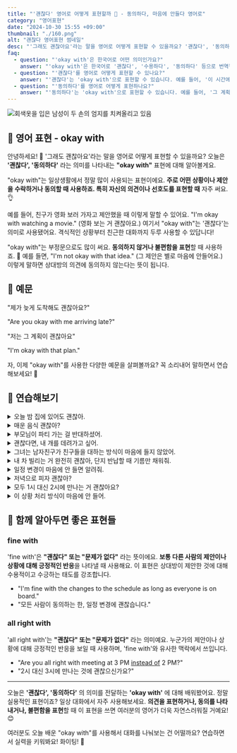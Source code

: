 ```yaml
---
title: "'괜찮다' 영어로 어떻게 표현할까 🙂 - 동의하다, 마음에 안들다 영어로"
category: "영어표현"
date: "2024-10-30 15:55 +09:00"
thumbnail: "./160.png"
alt: "괜찮다 영어표현 썸네일"
desc: "'그래도 괜찮아요'라는 말을 영어로 어떻게 표현할 수 있을까요? '괜찮다', '동의하다'라는 의미를 나타내는 'okay with' 표현에 대해 알아봅시다. 다양한 예문을 통해서 연습하고 본인의 표현으로 만들어 보세요."
faq:
  - question: "'okay with'은 한국어로 어떤 의미인가요?"
    answer: "'okay with'은 한국어로 '괜찮다', '수용하다', '동의하다' 등으로 번역될 수 있습니다. 이는 어떤 상황이나 제안에 대해 긍정적인 반응을 보일 때 사용됩니다."
  - question: "'괜찮다'를 영어로 어떻게 표현할 수 있나요?"
    answer: "'괜찮다'는 'okay with'으로 표현할 수 있습니다. 예를 들어, '이 시간에 만나는 것 괜찮아요?'는 'Are you okay with meeting at this time?'로 말할 수 있습니다."
  - question: "'동의하다'를 영어로 어떻게 표현하나요?"
    answer: "'동의하다'는 'okay with'으로 표현할 수 있습니다. 예를 들어, '그 계획에 동의해요'는 'I'm okay with that plan'으로 표현할 수 있습니다."
---
```


![회색옷을 입은 남성이 두 손의 엄지를 치켜올리고 있음](./160-1.jpg)

## 🌟 영어 표현 - okay with

안녕하세요! 👋 '그래도 괜찮아요'라는 말을 영어로 어떻게 표현할 수 있을까요? 오늘은 **'괜찮다', '동의하다'** 라는 의미를 나타내는 **"okay with"** 표현에 대해 알아볼게요.

"okay with"는 일상생활에서 정말 많이 사용되는 표현이에요. **주로 어떤 상황이나 제안을 수락하거나 동의할 때 사용하죠. 특히 자신의 의견이나 선호도를 표현할 때** 자주 써요. 👌

예를 들어, 친구가 영화 보러 가자고 제안했을 때 이렇게 말할 수 있어요. "I'm okay with watching a movie." (영화 보는 거 괜찮아요.) 여기서 "okay with"는 '괜찮다'는 의미로 사용됐어요. 격식적인 상황부터 친근한 대화까지 두루 사용할 수 있답니다!

"okay with"는 부정문으로도 많이 써요. **동의하지 않거나 불편함을 표현**할 때 사용하죠. 🤔 예를 들면, "I'm not okay with that idea." (그 제안은 별로 마음에 안들어요.) 이렇게 말하면 상대방의 의견에 동의하지 않는다는 뜻이 됩니다.

## 📖 예문

"제가 늦게 도착해도 괜찮아요?"

"Are you okay with me arriving late?"

"저는 그 계획이 괜찮아요"

"I'm okay with that plan."

자, 이제 "okay with"를 사용한 다양한 예문을 살펴볼까요? 꼭 소리내어 말하면서 연습해보세요! 🎯

## 💬 연습해보기

<details>
<summary>오늘 밤 집에 있어도 괜찮아.</summary>
<span>I'm okay with staying home tonight.</span>
</details>

<details>
<summary>매운 음식 괜찮아?</summary>
<span>Are you okay with spicy food?</span>
</details>

<details>
<summary>부모님이 파티 가는 걸 반대하셨어.</summary>
<span>My parents weren't okay with me going to the party.</span>
</details>

<details>
<summary>괜찮다면, 내 개를 데려가고 싶어.</summary>
<span>If you're okay with it, I'd like to bring my dog along.</span>
</details>

<details>
<summary>그녀는 남자친구가 친구들을 대하는 방식이 마음에 들지 않았어.</summary>
<span>She wasn't okay with how her boyfriend treated her friends.</span>
</details>

<details>
<summary>내 차 빌리는 거 완전히 괜찮아, 단지 반납할 때 기름만 채워줘.</summary>
<span>I'm totally okay with you borrowing my car, just fill up the tank before returning it.</span>
</details>

<details>
<summary>일정 변경이 마음에 안 들면 알려줘.</summary>
<span>Let me know if you're not okay with these changes to the schedule.</span>
</details>

<details>
<summary>저녁으로 피자 괜찮아?</summary>
<span>Are you guys okay with pizza for dinner?</span>
</details>

<details>
<summary>모두 1시 대신 2시에 만나는 거 괜찮아요?</summary>
<span>Is everyone okay with meeting at 2 <a href="/blog/in-english/169.instead-of/">instead of</a> 1?</span>
</details>

<details>
<summary>이 상황 처리 방식이 마음에 안 들어.</summary>
<span>I'm not okay with how this situation was handled.</span>
</details>

## 🤝 함께 알아두면 좋은 표현들

### fine with

'fine with'은 **"괜찮다" 또는 "문제가 없다"** 라는 뜻이에요. **보통 다른 사람의 제안이나 상황에 대해 긍정적인 반응**을 나타낼 때 사용해요. 이 표현은 상대방이 제안한 것에 대해 수용적이고 수긍하는 태도를 강조합니다.

- "I'm fine with the changes to the schedule as long as everyone is on board."
- "모든 사람이 동의하는 한, 일정 변경에 괜찮습니다."

### all right with

'all right with'는 **"괜찮다" 또는 "문제가 없다"** 라는 의미예요. 누군가의 제안이나 상황에 대해 긍정적인 반응을 보일 때 사용하며, 'fine with'와 유사한 맥락에서 쓰입니다.

- "Are you all right with meeting at 3 PM [instead of](/blog/in-english/169.instead-of/) 2 PM?"
- "2시 대신 3시에 만나는 것에 괜찮으신가요?"

---

오늘은 **'괜찮다', '동의하다'** 의 의미를 전달하는 **'okay with'** 에 대해 배워봤어요. 정말 실용적인 표현이죠? 일상 대화에서 자주 사용해보세요. **의견을 표현하거나, 동의를 나타내거나, 불편함을 표현**할 때 이 표현을 쓰면 여러분의 영어가 더욱 자연스러워질 거예요! 😊

여러분도 오늘 배운 "okay with"를 사용해서 대화를 나눠보는 건 어떨까요? 연습하면서 실력을 키워봐요! 화이팅! 💪
